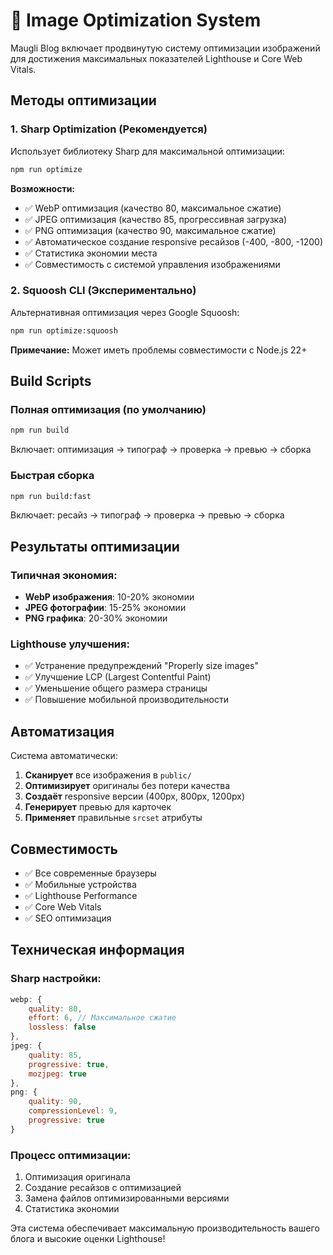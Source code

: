 # 🚀 Image Optimization System

Maugli Blog включает продвинутую систему оптимизации изображений для достижения максимальных показателей Lighthouse и Core Web Vitals.

## Методы оптимизации

### 1. Sharp Optimization (Рекомендуется)
Использует библиотеку Sharp для максимальной оптимизации:

```bash
npm run optimize
```

**Возможности:**
- ✅ WebP оптимизация (качество 80, максимальное сжатие)
- ✅ JPEG оптимизация (качество 85, прогрессивная загрузка)
- ✅ PNG оптимизация (качество 90, максимальное сжатие)
- ✅ Автоматическое создание responsive ресайзов (-400, -800, -1200)
- ✅ Статистика экономии места
- ✅ Совместимость с системой управления изображениями

### 2. Squoosh CLI (Экспериментально)
Альтернативная оптимизация через Google Squoosh:

```bash
npm run optimize:squoosh
```

**Примечание:** Может иметь проблемы совместимости с Node.js 22+

## Build Scripts

### Полная оптимизация (по умолчанию)
```bash
npm run build
```
Включает: оптимизация → типограф → проверка → превью → сборка

### Быстрая сборка
```bash
npm run build:fast
```
Включает: ресайз → типограф → проверка → превью → сборка

## Результаты оптимизации

### Типичная экономия:
- **WebP изображения**: 10-20% экономии
- **JPEG фотографии**: 15-25% экономии  
- **PNG графика**: 20-30% экономии

### Lighthouse улучшения:
- ✅ Устранение предупреждений "Properly size images"
- ✅ Улучшение LCP (Largest Contentful Paint)
- ✅ Уменьшение общего размера страницы
- ✅ Повышение мобильной производительности

## Автоматизация

Система автоматически:
1. **Сканирует** все изображения в `public/`
2. **Оптимизирует** оригиналы без потери качества
3. **Создаёт** responsive версии (400px, 800px, 1200px)
4. **Генерирует** превью для карточек
5. **Применяет** правильные `srcset` атрибуты

## Совместимость

- ✅ Все современные браузеры
- ✅ Мобильные устройства
- ✅ Lighthouse Performance
- ✅ Core Web Vitals
- ✅ SEO оптимизация

## Техническая информация

### Sharp настройки:
```javascript
webp: {
    quality: 80,
    effort: 6, // Максимальное сжатие
    lossless: false
},
jpeg: {
    quality: 85,
    progressive: true,
    mozjpeg: true
},
png: {
    quality: 90,
    compressionLevel: 9,
    progressive: true
}
```

### Процесс оптимизации:
1. Оптимизация оригинала
2. Создание ресайзов с оптимизацией
3. Замена файлов оптимизированными версиями
4. Статистика экономии

Эта система обеспечивает максимальную производительность вашего блога и высокие оценки Lighthouse!
